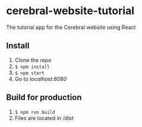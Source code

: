 # cerebral-website-tutorial
The tutorial app for the Cerebral website using React

## Install
1. Clone the repo
2. `$ npm install`
3. `$ npm start`
4. Go to *localhost:8080*

## Build for production
1. `$ npm run build`
2. Files are located in */dist*
